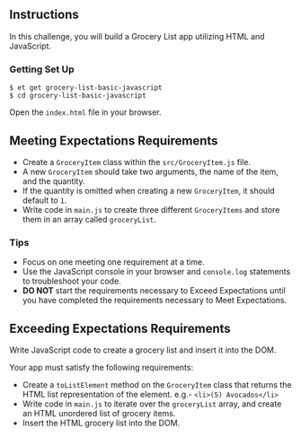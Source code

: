 ## Instructions

In this challenge, you will build a Grocery List app utilizing HTML and JavaScript.

### Getting Set Up

```no-highlight
$ et get grocery-list-basic-javascript
$ cd grocery-list-basic-javascript
```

Open the `index.html` file in your browser.

## Meeting Expectations Requirements

* Create a `GroceryItem` class within the `src/GroceryItem.js` file.
* A new `GroceryItem` should take two arguments, the name of the item, and the quantity.
* If the quantity is omitted when creating a new `GroceryItem`, it should default to `1`.
* Write code in `main.js` to create three different `GroceryItems` and store them
  in an array called `groceryList`.

### Tips

* Focus on one meeting one requirement at a time.
* Use the JavaScript console in your browser and `console.log` statements to
  troubleshoot your code.
* **DO NOT** start the requirements necessary to Exceed Expectations until you
  have completed the requirements necessary to Meet Expectations.

## Exceeding Expectations Requirements

Write JavaScript code to create a grocery list and insert it into the DOM.

Your app must satisfy the following requirements:

* Create a `toListElement` method on the `GroceryItem` class that returns the
  HTML list representation of the element. e.g.- `<li>(5) Avocados</li>`
* Write code in `main.js` to iterate over the `groceryList` array, and create an
  HTML unordered list of grocery items.
* Insert the HTML grocery list into the DOM.
